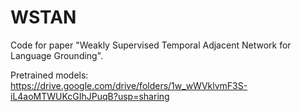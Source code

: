 # WSTAN

Code for paper "Weakly Supervised Temporal Adjacent Network for Language Grounding".

Pretrained models: https://drive.google.com/drive/folders/1w_wWVklvmF3S-iL4aoMTWUKcGIhJPuqB?usp=sharing
